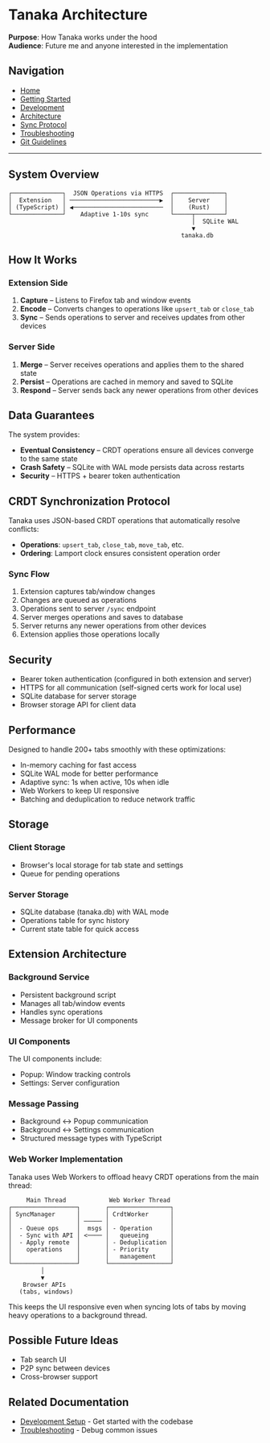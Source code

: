 # Tanaka Architecture

**Purpose**: How Tanaka works under the hood  
**Audience**: Future me and anyone interested in the implementation

## Navigation

- [Home](../README.md)
- [Getting Started](GETTING-STARTED.md)
- [Development](DEVELOPMENT.md)
- [Architecture](ARCHITECTURE.md)
- [Sync Protocol](SYNC-PROTOCOL.md)
- [Troubleshooting](TROUBLESHOOTING.md)
- [Git Guidelines](../../docs/GIT.md)

---

## System Overview

```text
┌──────────────┐  JSON Operations via HTTPS  ┌──────────────┐
│  Extension   │ ─────────────────────────▶  │    Server    │
│ (TypeScript) │ ◀─────────────────────────  │    (Rust)    │
└──────────────┘    Adaptive 1-10s sync      └─────┬────────┘
                                                   │  SQLite WAL
                                                   ▼
                                                tanaka.db
```

## How It Works

### Extension Side

1. **Capture** – Listens to Firefox tab and window events
2. **Encode** – Converts changes to operations like `upsert_tab` or `close_tab`
3. **Sync** – Sends operations to server and receives updates from other devices

### Server Side

1. **Merge** – Server receives operations and applies them to the shared state
2. **Persist** – Operations are cached in memory and saved to SQLite
3. **Respond** – Server sends back any newer operations from other devices

## Data Guarantees

The system provides:

- **Eventual Consistency** – CRDT operations ensure all devices converge to the same state
- **Crash Safety** – SQLite with WAL mode persists data across restarts
- **Security** – HTTPS + bearer token authentication

## CRDT Synchronization Protocol

Tanaka uses JSON-based CRDT operations that automatically resolve conflicts:

- **Operations**: `upsert_tab`, `close_tab`, `move_tab`, etc.
- **Ordering**: Lamport clock ensures consistent operation order

### Sync Flow

1. Extension captures tab/window changes
2. Changes are queued as operations
3. Operations sent to server `/sync` endpoint
4. Server merges operations and saves to database
5. Server returns any newer operations from other devices
6. Extension applies those operations locally

## Security

- Bearer token authentication (configured in both extension and server)
- HTTPS for all communication (self-signed certs work for local use)
- SQLite database for server storage
- Browser storage API for client data

## Performance

Designed to handle 200+ tabs smoothly with these optimizations:

- In-memory caching for fast access
- SQLite WAL mode for better performance
- Adaptive sync: 1s when active, 10s when idle
- Web Workers to keep UI responsive
- Batching and deduplication to reduce network traffic

## Storage

### Client Storage

- Browser's local storage for tab state and settings
- Queue for pending operations

### Server Storage

- SQLite database (tanaka.db) with WAL mode
- Operations table for sync history
- Current state table for quick access

## Extension Architecture

### Background Service

- Persistent background script
- Manages all tab/window events
- Handles sync operations
- Message broker for UI components

### UI Components

The UI components include:

- Popup: Window tracking controls
- Settings: Server configuration

### Message Passing

- Background ↔ Popup communication
- Background ↔ Settings communication
- Structured message types with TypeScript

### Web Worker Implementation

Tanaka uses Web Workers to offload heavy CRDT operations from the main thread:

```text
     Main Thread            Web Worker Thread
┌──────────────────┐       ┌─────────────────┐
│ SyncManager      │       │ CrdtWorker      │
│                  │ ───── │                 │
│  - Queue ops     │  msgs │ - Operation     │
│  - Sync with API │ <──── │   queueing      │
│  - Apply remote  │       │ - Deduplication │
│    operations    │       │ - Priority      │
│                  │       │   management    │
└──────────────────┘       └─────────────────┘
         │
         ▼
    Browser APIs
   (tabs, windows)
```

This keeps the UI responsive even when syncing lots of tabs by moving heavy operations to a background thread.

## Possible Future Ideas

- Tab search UI
- P2P sync between devices
- Cross-browser support

## Related Documentation

- [Development Setup](DEVELOPMENT.md) - Get started with the codebase
- [Troubleshooting](TROUBLESHOOTING.md) - Debug common issues

